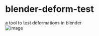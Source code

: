 # blender-deform-test
a tool to test deformations in blender  
![image](https://github.com/readyplayerme/blender-deform-test/assets/104501614/20ebce50-da2b-4480-af7b-94ea5d86bd59)
